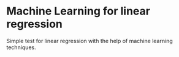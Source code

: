 # Machine Learning for linear regression
Simple test for linear regression with the help of machine learning techniques.